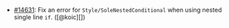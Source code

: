 * [#14631](https://github.com/rubocop/rubocop/pull/14631): Fix an error for `Style/SoleNestedConditional` when using nested single line `if`. ([@koic][])
